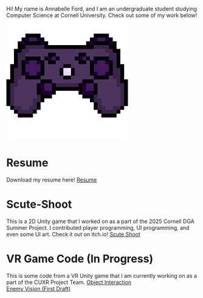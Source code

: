 Hi! My name is Annabelle Ford, and I am an undergraduate student studying Computer Science at Cornell University. Check out some of my work below!
![Video Game Controller](images/controller.png)

# Resume
Download my resume here!
[Resume](more-information/resume)

# Scute-Shoot
This is a 2D Unity game that I worked on as a part of the 2025 Cornell DGA Summer Project. I contributed player programming, UI programming, and even some UI art. Check it out on itch.io!
[Scute Shoot](https://dgacornell.itch.io/scute-shoot)

# VR Game Code (In Progress)
This is some code from a VR Unity game that I am currently working on as a part of the CUXR Project Team.
[Object Interaction](https://github.com/af1799/af1799.github.io/tree/main/object-interaction)\
[Enemy Vision (First Draft)](https://github.com/af1799/af1799.github.io/tree/main/enemy-vision-first-draft)
